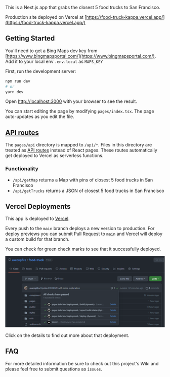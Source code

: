 This is a Next.js app that grabs the closest 5 food trucks to San Francisco.

Production site deployed on Vercel at [https://food-truck-kappa.vercel.app/](https://food-truck-kappa.vercel.app/)

## Getting Started

You'll need to get a Bing Maps dev key from [https://www.bingmapsportal.com/](https://www.bingmapsportal.com/).
Add it to your local env `.env.local` as `MAPS_KEY`

First, run the development server:

```bash
npm run dev
# or
yarn dev
```

Open [http://localhost:3000](http://localhost:3000) with your browser to see the result.

You can start editing the page by modifying `pages/index.tsx`. The page auto-updates as you edit the file.

## [API routes](https://nextjs.org/docs/api-routes/introduction)

The `pages/api` directory is mapped to `/api/*`. Files in this directory are treated as [API routes](https://nextjs.org/docs/api-routes/introduction) instead of React pages. These routes automatically get deployed to Vercel as serverless functions.

### Functionality

- `/api/getMap` returns a Map with pins of closest 5 food trucks in San Francisco
- `/api/getTrucks` returns a JSON of closest 5 food trucks in San Francisco

## Vercel Deployments

This app is deployed to [Vercel](https://vercel.com).

Every push to the `main` branch deploys a new version to production. For deploy previews you can submit Pull Request to `main` and Vercel will deploy a custom build for that branch.

You can check for green check marks to see that it successfully deployed.

![green check marks on github means successful deployment](./public/images/green-check.PNG)

Click on the details to find out more about that deployment.

## FAQ

For more detailed information be sure to check out this project's Wiki and please feel free to submit questions as `issues`.
